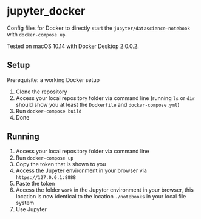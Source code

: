 # jupyter_docker

Config files for Docker to directly start the `jupyter/datascience-notebook` with `docker-compose up`.

Tested on macOS 10.14 with Docker Desktop 2.0.0.2.

## Setup

Prerequisite: a working Docker setup

1. Clone the repository
2. Access your local repository folder via command line (running `ls` or `dir` should show you at least the `Dockerfile` and `docker-compose.yml`)
3. Run `docker-compose build`
4. Done

## Running

1. Access your local repository folder via command line
2. Run `docker-compose up`
3. Copy the token that is shown to you
4. Access the Jupyter environment in your browser via `https://127.0.0.1:8888`
5. Paste the token
6. Access the folder `work` in the Jupyter environment in your browser, this location is now identical to the location `./notebooks` in your local file system
7. Use Jupyter


